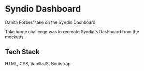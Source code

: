 
# Syndio Dashboard

Danita Forbes' take on the Syndio Dashboard.

Take home challenge was to recreate Syndio's Dashboard from the mockups.




## Tech Stack

HTML, CSS, VanillaJS, Bootstrap

